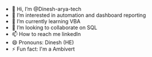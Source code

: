 - 👋 Hi, I’m @Dinesh-arya-tech
- 👀 I’m interested in automation and dashboard reporting
- 🌱 I’m currently learning VBA
- 💞️ I’m looking to collaborate on SQL
- 📫 How to reach me linkedIn
- 😄 Pronouns: Dinesh (HE)
- ⚡ Fun fact: I'm a Ambivert

<!---
Dinesh-arya-tech/Dinesh-arya-tech is a ✨ special ✨ repository because its `README.md` (this file) appears on your GitHub profile.
You can click the Preview link to take a look at your changes.
--->
